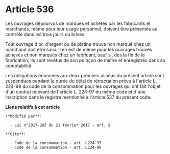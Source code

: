 # Article 536

Les ouvrages dépourvus de marques et achetés par les fabricants et marchands, même pour leur usage personnel, doivent être
présentés au contrôle dans les trois jours ou brisés. 

Tout ouvrage d'or, d'argent ou de platine trouvé non marqué chez un marchand doit être saisi. Il en est de même pour les
ouvrages trouvés achevés et non marqués chez un fabricant, sauf si, dès la fin de la fabrication, ils sont revêtus de son
poinçon de maître et enregistrés dans sa comptabilité. 

Les obligations énoncées aux deux premiers alinéas du présent article sont suspendues pendant la durée du délai de
rétractation prévu à l'article L. 224-99 du code de la consommation pour les ouvrages qui ont fait l'objet d'un contrat
relevant de l'article L. 224-97 du même code et d'une inscription dans le registre mentionné à l'article 537 du présent code.

**Liens relatifs à cet article**

	**Modifié par**:

	  - Loi n°2017-203 du 21 février 2017 - art. 8

	**Cite**:

	  - Code de la consommation - art. L224-97
	  - Code de la consommation - art. L224-99
